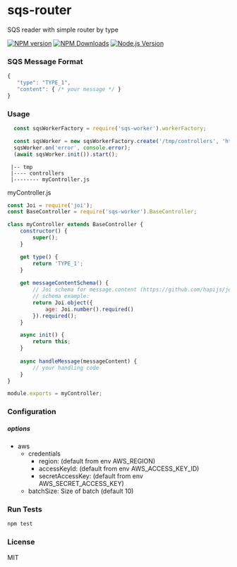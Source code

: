 # sqs-router
SQS reader with simple router by type

[![NPM version](https://img.shields.io/npm/v/sqs-router.svg?style=flat)](https://npmjs.org/package/sqs-router)
[![NPM Downloads](https://img.shields.io/npm/dm/sqs-router.svg?style=flat)](https://npmjs.org/package/sqs-router)
[![Node.js Version](https://img.shields.io/node/v/sqs-router.svg?style=flat)](http://nodejs.org/download/)


### SQS Message Format 
```js
{
   "type": "TYPE_1",
   "content": { /* your message */ }
}
```

 
### Usage

```js
  const sqsWorkerFactory = require('sqs-worker').workerFactory;

  const sqsWorker = new sqsWorkerFactory.create('/tmp/controllers', 'https://sqs.us-east-1.amazonaws.com/123123/my-queue', options);
  sqsWorker.on('error', console.error);
  (await sqsWorker.init()).start();
```
```
 |-- tmp
 |---- controllers
 |-------- myController.js
```
myController.js
```js
const Joi = require('joi');
const BaseController = require('sqs-worker').BaseController;

class myController extends BaseController {
    constructor() {
        super();
    }

    get type() {
        return 'TYPE_1';
    }
    
    get messageContentSchema() {
        // Joi schema for message.content (https://github.com/hapijs/joi)
        // schema example: 
        return Joi.object({
            age: Joi.number().required()
        }).required();
    }

    async init() {
        return this;
    }
    
    async handleMessage(messageContent) {
        // your handling code
    }
}

module.exports = myController;
```


### Configuration
##### options
  - aws
    - credentials
      - region: (default from env AWS_REGION)
      - accessKeyId: (default from env AWS_ACCESS_KEY_ID)
      - secretAccessKey: (default from env AWS_SECRET_ACCESS_KEY)
    - batchSize: Size of batch (default 10)


### Run Tests
```bash
npm test
```


### License
MIT
